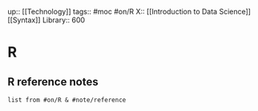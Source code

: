up:: [[Technology]]
tags:: #moc #on/R
X:: [[Introduction to Data Science]] [[Syntax]]
Library:: 600

# R

## R reference notes
```dataview
list from #on/R & #note/reference 
```



